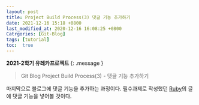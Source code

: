 ```yaml
---
layout: post
title: Project Build Process(3) 댓글 기능 추가하기
date: 2021-12-16 15:18 +0800
last_modified_at: 2020-12-16 16:08:25 +0800
Catrgories: [Git-Blog]
tags: [tutorial]
toc:  true
---
```

**2021-2학기 유레카프로젝트**
{: .message }


>Git Blog Project Build Process(3) - 댓글 기능 추가하기


마지막으로 블로그에 댓글 기능을 추가하는 과정이다. 필수과제로 작성했던 [Ruby](https://hyeyun01.github.io/2021/12/15/Ruby/)의 글에 댓글 기능을 넣어볼 것이다.
